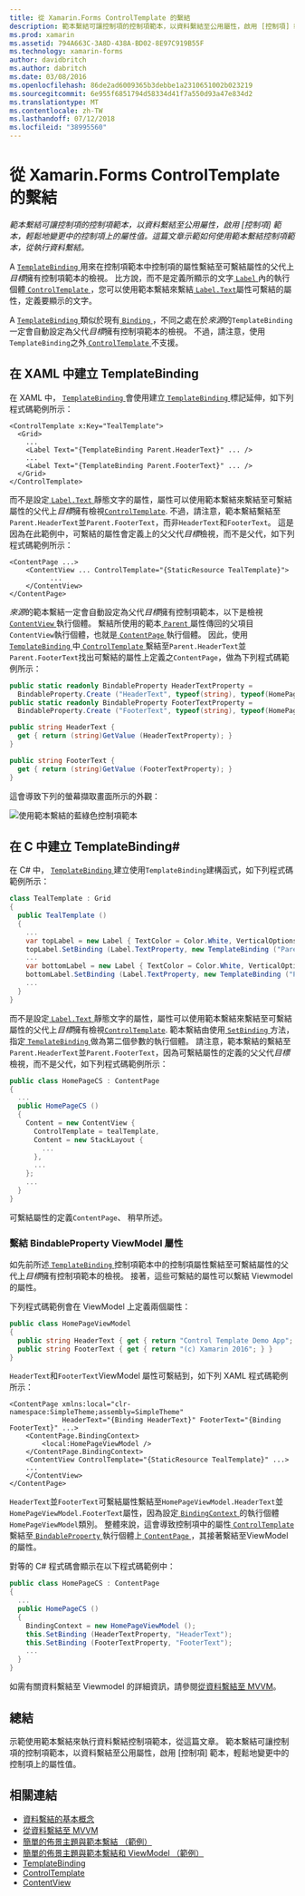 ```yaml
---
title: 從 Xamarin.Forms ControlTemplate 的繫結
description: 範本繫結可讓控制項的控制項範本，以資料繫結至公用屬性，啟用 [控制項] 範本，輕鬆地變更中的控制項上的屬性值。 這篇文章示範如何使用範本繫結控制項範本，從執行資料繫結。
ms.prod: xamarin
ms.assetid: 794A663C-3A8D-438A-BD02-8E97C919B55F
ms.technology: xamarin-forms
author: davidbritch
ms.author: dabritch
ms.date: 03/08/2016
ms.openlocfilehash: 86de2ad6009365b3debbe1a2310651002b023219
ms.sourcegitcommit: 6e955f6851794d58334d41f7a550d93a47e834d2
ms.translationtype: MT
ms.contentlocale: zh-TW
ms.lasthandoff: 07/12/2018
ms.locfileid: "38995560"
---
```

# <a name="binding-from-a-xamarinforms-controltemplate"></a>從 Xamarin.Forms ControlTemplate 的繫結

_範本繫結可讓控制項的控制項範本，以資料繫結至公用屬性，啟用 [控制項] 範本，輕鬆地變更中的控制項上的屬性值。這篇文章示範如何使用範本繫結控制項範本，從執行資料繫結。_

A [ `TemplateBinding` ](xref:Xamarin.Forms.TemplateBinding)用來在控制項範本中控制項的屬性繫結至可繫結屬性的父代上*目標*擁有控制項範本的檢視。 比方說，而不是定義所顯示的文字[ `Label` ](xref:Xamarin.Forms.Label)內的執行個體[ `ControlTemplate` ](xref:Xamarin.Forms.ControlTemplate)，您可以使用範本繫結來繫結[ `Label.Text`](xref:Xamarin.Forms.Label.Text)屬性可繫結的屬性，定義要顯示的文字。

A [ `TemplateBinding` ](xref:Xamarin.Forms.TemplateBinding)類似於現有[ `Binding` ](xref:Xamarin.Forms.Binding)，不同之處在於*來源*的`TemplateBinding`一定會自動設定為父代*目標*擁有控制項範本的檢視。 不過，請注意，使用`TemplateBinding`之外[ `ControlTemplate` ](xref:Xamarin.Forms.ControlTemplate)不支援。

## <a name="creating-a-templatebinding-in-xaml"></a>在 XAML 中建立 TemplateBinding

在 XAML 中， [ `TemplateBinding` ](xref:Xamarin.Forms.TemplateBinding)會使用建立[ `TemplateBinding` ](xref:Xamarin.Forms.Xaml.TemplateBindingExtension)標記延伸，如下列程式碼範例所示：

```xaml
<ControlTemplate x:Key="TealTemplate">
  <Grid>
    ...
    <Label Text="{TemplateBinding Parent.HeaderText}" ... />
    ...
    <Label Text="{TemplateBinding Parent.FooterText}" ... />
  </Grid>
</ControlTemplate>
```

而不是設定[ `Label.Text` ](xref:Xamarin.Forms.Label.Text)靜態文字的屬性，屬性可以使用範本繫結來繫結至可繫結屬性的父代上*目標*擁有檢視[`ControlTemplate`](xref:Xamarin.Forms.ControlTemplate). 不過，請注意，範本繫結繫結至`Parent.HeaderText`並`Parent.FooterText`，而非`HeaderText`和`FooterText`。 這是因為在此範例中，可繫結的屬性會定義上的父父代*目標*檢視，而不是父代，如下列程式碼範例所示：

```xaml
<ContentPage ...>
    <ContentView ... ControlTemplate="{StaticResource TealTemplate}">
          ...
    </ContentView>
</ContentPage>
```

*來源*的範本繫結一定會自動設定為父代*目標*擁有控制項範本，以下是檢視[ `ContentView` ](xref:Xamarin.Forms.ContentView)執行個體。 繫結所使用的範本[ `Parent` ](xref:Xamarin.Forms.Element.Parent)屬性傳回的父項目`ContentView`執行個體，也就是[ `ContentPage` ](xref:Xamarin.Forms.ContentPage)執行個體。 因此，使用[ `TemplateBinding` ](xref:Xamarin.Forms.TemplateBinding)中[ `ControlTemplate` ](xref:Xamarin.Forms.ControlTemplate)繫結至`Parent.HeaderText`並`Parent.FooterText`找出可繫結的屬性上定義之`ContentPage`，做為下列程式碼範例所示：

```csharp
public static readonly BindableProperty HeaderTextProperty =
  BindableProperty.Create ("HeaderText", typeof(string), typeof(HomePage), "Control Template Demo App");
public static readonly BindableProperty FooterTextProperty =
  BindableProperty.Create ("FooterText", typeof(string), typeof(HomePage), "(c) Xamarin 2016");

public string HeaderText {
  get { return (string)GetValue (HeaderTextProperty); }
}

public string FooterText {
  get { return (string)GetValue (FooterTextProperty); }
}
```

這會導致下列的螢幕擷取畫面所示的外觀：

![](template-binding-images/teal-theme.png "使用範本繫結的藍綠色控制項範本")

## <a name="creating-a-templatebinding-in-c35"></a>在 C 中建立 TemplateBinding&#35;

在 C# 中， [ `TemplateBinding` ](xref:Xamarin.Forms.TemplateBinding)建立使用`TemplateBinding`建構函式，如下列程式碼範例所示：

```csharp
class TealTemplate : Grid
{
  public TealTemplate ()
  {
    ...
    var topLabel = new Label { TextColor = Color.White, VerticalOptions = LayoutOptions.Center };
    topLabel.SetBinding (Label.TextProperty, new TemplateBinding ("Parent.HeaderText"));
    ...
    var bottomLabel = new Label { TextColor = Color.White, VerticalOptions = LayoutOptions.Center };
    bottomLabel.SetBinding (Label.TextProperty, new TemplateBinding ("Parent.FooterText"));
    ...
  }
}
```

而不是設定[ `Label.Text` ](xref:Xamarin.Forms.Label.Text)靜態文字的屬性，屬性可以使用範本繫結來繫結至可繫結屬性的父代上*目標*擁有檢視[`ControlTemplate`](xref:Xamarin.Forms.ControlTemplate). 範本繫結由使用[ `SetBinding` ](xref:Xamarin.Forms.BindableObject.SetBinding(Xamarin.Forms.BindableProperty,Xamarin.Forms.BindingBase))方法，指定[ `TemplateBinding` ](xref:Xamarin.Forms.TemplateBinding)做為第二個參數的執行個體。 請注意，範本繫結的繫結至`Parent.HeaderText`並`Parent.FooterText`，因為可繫結屬性的定義的父父代*目標*檢視，而不是父代，如下列程式碼範例所示：

```csharp
public class HomePageCS : ContentPage
{
  ...
  public HomePageCS ()
  {
    Content = new ContentView {
      ControlTemplate = tealTemplate,
      Content = new StackLayout {
        ...
      },
      ...
    };
    ...
  }
}
```

可繫結屬性的定義`ContentPage`、 稍早所述。

### <a name="binding-a-bindableproperty-to-a-viewmodel-property"></a>繫結 BindableProperty ViewModel 屬性

如先前所述[ `TemplateBinding` ](xref:Xamarin.Forms.TemplateBinding)控制項範本中的控制項屬性繫結至可繫結屬性的父代上*目標*擁有控制項範本的檢視。 接著，這些可繫結的屬性可以繫結 Viewmodel 的屬性。

下列程式碼範例會在 ViewModel 上定義兩個屬性：

```csharp
public class HomePageViewModel
{
  public string HeaderText { get { return "Control Template Demo App"; } }
  public string FooterText { get { return "(c) Xamarin 2016"; } }
}
```

`HeaderText`和`FooterText`ViewModel 屬性可繫結到，如下列 XAML 程式碼範例所示：

```xaml
<ContentPage xmlns:local="clr-namespace:SimpleTheme;assembly=SimpleTheme"
             HeaderText="{Binding HeaderText}" FooterText="{Binding FooterText}" ...>
    <ContentPage.BindingContext>
        <local:HomePageViewModel />
    </ContentPage.BindingContext>
    <ContentView ControlTemplate="{StaticResource TealTemplate}" ...>
    ...
    </ContentView>
</ContentPage>
```

`HeaderText`並`FooterText`可繫結屬性繫結至`HomePageViewModel.HeaderText`並`HomePageViewModel.FooterText`屬性，因為設定[ `BindingContext` ](xref:Xamarin.Forms.BindableObject.BindingContext)的執行個體`HomePageViewModel`類別。 整體來說，這會導致控制項中的屬性[ `ControlTemplate` ](xref:Xamarin.Forms.ControlTemplate)繫結至[ `BindableProperty` ](xref:Xamarin.Forms.BindableProperty)執行個體上[ `ContentPage` ](xref:Xamarin.Forms.ContentPage)，其接著繫結至ViewModel 的屬性。

對等的 C# 程式碼會顯示在以下程式碼範例中：

```csharp
public class HomePageCS : ContentPage
{
  ...
  public HomePageCS ()
  {
    BindingContext = new HomePageViewModel ();
    this.SetBinding (HeaderTextProperty, "HeaderText");
    this.SetBinding (FooterTextProperty, "FooterText");
    ...
  }
}
```

如需有關資料繫結至 Viewmodel 的詳細資訊，請參閱[從資料繫結至 MVVM](~/xamarin-forms/xaml/xaml-basics/data-bindings-to-mvvm.md)。

## <a name="summary"></a>總結

示範使用範本繫結來執行資料繫結控制項範本，從這篇文章。 範本繫結可讓控制項的控制項範本，以資料繫結至公用屬性，啟用 [控制項] 範本，輕鬆地變更中的控制項上的屬性值。



## <a name="related-links"></a>相關連結

- [資料繫結的基本概念](~/xamarin-forms/xaml/xaml-basics/data-binding-basics.md)
- [從資料繫結至 MVVM](~/xamarin-forms/xaml/xaml-basics/data-bindings-to-mvvm.md)
- [簡單的佈景主題與範本繫結 （範例）](https://developer.xamarin.com/samples/xamarin-forms/templates/controltemplates/simplethemewithtemplatebinding/)
- [簡單的佈景主題與範本繫結和 ViewModel （範例）](https://developer.xamarin.com/samples/xamarin-forms/templates/controltemplates/simplethemewithtemplatebindingandviewmodel/)
- [TemplateBinding](xref:Xamarin.Forms.TemplateBinding)
- [ControlTemplate](xref:Xamarin.Forms.ControlTemplate)
- [ContentView](xref:Xamarin.Forms.ContentView)
